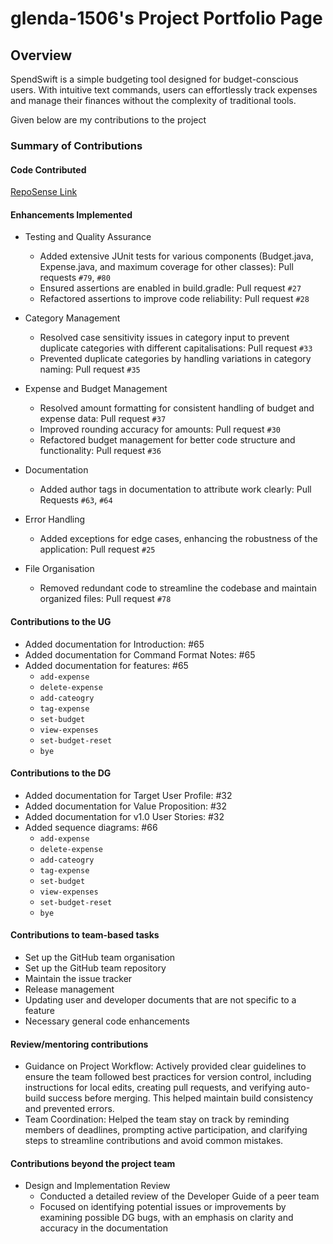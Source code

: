 # glenda-1506's Project Portfolio Page

## Overview
SpendSwift is a simple budgeting tool designed for budget-conscious users. With intuitive text commands, users can effortlessly track expenses and manage their finances without the complexity of traditional tools.


Given below are my contributions to the project
### Summary of Contributions
#### Code Contributed
[RepoSense Link](https://nus-cs2113-ay2425s1.github.io/tp-dashboard/?search=glenda-1506&breakdown=true&sort=groupTitle%20dsc&sortWithin=title&since=2024-09-20&timeframe=commit&mergegroup=&groupSelect=groupByRepos&checkedFileTypes=docs~functional-code~test-code~other)

#### Enhancements Implemented
- Testing and Quality Assurance 
  - Added extensive JUnit tests for various components (Budget.java, Expense.java, and maximum coverage for other classes): Pull requests `#79`, `#80`
  - Ensured assertions are enabled in build.gradle: Pull request `#27`
  - Refactored assertions to improve code reliability: Pull request `#28`

- Category Management 
  - Resolved case sensitivity issues in category input to prevent duplicate categories with different capitalisations: Pull request `#33`
  - Prevented duplicate categories by handling variations in category naming: Pull request `#35`

- Expense and Budget Management 
  - Resolved amount formatting for consistent handling of budget and expense data: Pull request `#37`
  - Improved rounding accuracy for amounts: Pull request `#30`
  - Refactored budget management for better code structure and functionality: Pull request `#36`

- Documentation
  - Added author tags in documentation to attribute work clearly: Pull Requests `#63`, `#64`

- Error Handling
  - Added exceptions for edge cases, enhancing the robustness of the application: Pull request `#25`

- File Organisation
  - Removed redundant code to streamline the codebase and maintain organized files: Pull request `#78`

#### Contributions to the UG
- Added documentation for Introduction: #65
- Added documentation for Command Format Notes: #65
- Added documentation for features: #65
    - `add-expense`
    - `delete-expense`
    - `add-cateogry`
    - `tag-expense`
    - `set-budget`
    - `view-expenses`
    - `set-budget-reset`
    - `bye`

#### Contributions to the DG
- Added documentation for Target User Profile: #32
- Added documentation for Value Proposition: #32
- Added documentation for v1.0 User Stories: #32
- Added sequence diagrams: #66
    - `add-expense`
    - `delete-expense`
    - `add-cateogry`
    - `tag-expense`
    - `set-budget`
    - `view-expenses`
    - `set-budget-reset`
    - `bye`

#### Contributions to team-based tasks
- Set up the GitHub team organisation
- Set up the GitHub team repository
- Maintain the issue tracker
- Release management
- Updating user and developer documents that are not specific to a feature
- Necessary general code enhancements

#### Review/mentoring contributions
- Guidance on Project Workflow: Actively provided clear guidelines to ensure the team followed best practices for version control, including instructions for local edits, creating pull requests, and verifying auto-build success before merging. This helped maintain build consistency and prevented errors.
- Team Coordination: Helped the team stay on track by reminding members of deadlines, prompting active participation, and clarifying steps to streamline contributions and avoid common mistakes.

#### Contributions beyond the project team
- Design and Implementation Review
  - Conducted a detailed review of the Developer Guide of a peer team
  - Focused on identifying potential issues or improvements by examining possible DG bugs, with an emphasis on clarity and accuracy in the documentation
